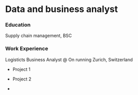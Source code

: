 # Data and business analyst

### Education
Supply chain management, BSC

### Work Experience
Logisticts Business Analyst @ On running
Zurich, Switzerland
- Project 1
- Project 2

- 
